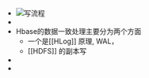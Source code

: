 - ![写流程](https://cshihong.github.io/2018/05/17/HBase%E6%8A%80%E6%9C%AF%E5%8E%9F%E7%90%86/%E5%86%99%E6%B5%81%E7%A8%8B.png)
-
- Hbase的数据一致处理主要分为两个方面
	- 一个是[[HLog]] 原理, WAL，
	- [[HDFS]] 的副本写
-
-